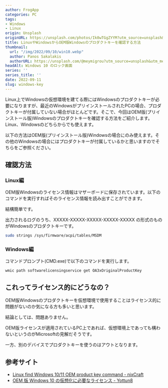 ```yaml
---
author: FrogApp
categories: PC
tags:
- Windows
- Linux
origin: Unsplash
originURL: https://unsplash.com/photos/Ik0wTGgZYYM?utm_source=unsplash&utm_medium=referral&utm_content=creditCopyText
title: LinuxやWindowsからOEM版Windowsのプロダクトキーを確認する方法
thumbnail:
  url: "/img/2022/09/10/win10.webp"
  author: Panos Sakalakis
  authorURL: https://unsplash.com/@meymigrou?utm_source=unsplash&utm_medium=referral&utm_content=creditCopyText
headAlt: Windows 10 のロック画面
series: ''
series_title: ''
date: 2022-09-11
slug: windows-key
---
```


Linux上でWindowsの仮想環境を建てる際にはWindowsのプロダクトキーが必要になりますが、最近のWindowsがプリインストールされたPCの場合、プロダクトキーが付属していない場合がほとんどです。そこで、今回はOEM版(プリインストール版)Windowsのプロダクトキーを確認する方法をご紹介します。Linux、Windowsのどちらからでも使えます。

<div class="warning-card">
以下の方法はOEM版(プリインストール版)Windowsの場合にのみ使えます。その他のWindowsの場合にはプロダクトキーが付属しているかと思いますのでそちらをご参照ください。
</div>

## 確認方法

### Linux編

OEM版Windowsのライセンス情報はマザーボードに保存されています。以下のコマンドを実行すればそのライセンス情報を読み出すことができます。

結構簡単です。

出力されるログのうち、XXXXX-XXXXX-XXXXX-XXXXX-XXXXX の形式のものがWindowsのプロダクトキーです。

```bash
sudo strings /sys/firmware/acpi/tables/MSDM
```

### Windows編

コマンドプロンプト(CMD.exe)で以下のコマンドを実行します。

```CMD
wmic path softwarelicensingservice get OA3xOriginalProductKey
```

## これってライセンス的にどうなの？

OEM版Windowsのプロダクトキーを仮想環境で使用することはライセンス的に問題がないのか気になる方も多いと思います。

結論としては、問題ありません。

OEM版ライセンスが適用されているPC上であれば、仮想環境上であっても構わないというのがMicrosoftの見解だそうです。

一方、別のデバイスでプロダクトキーを使うのはアウトとなります。

## 参考サイト

* <a href="https://www.cyberciti.biz/faq/linux-find-windows-10-oem-product-key-command/" target="_blank" rel="noopener noreferrer">Linux find Windows 10/11 OEM product key command - nixCraft</a>
* <a href="http://blog.yottun8.com/archives/794" target="_blank" rel="noopener noreferrer">OEM 版 Windows 10 の仮想化に必要なライセンス - Yottun8</a>
